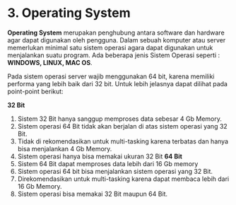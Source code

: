 # **3. Operating System**

**Operating System** merupakan penghubung antara software dan hardware agar dapat digunakan oleh pengguna. Dalam sebuah komputer atau server memerlukan minimal satu sistem operasi agara dapat digunakan untuk menjalankan suatu program. Ada beberapa jenis Sistem Operasi seperti : **WINDOWS, LINUX, MAC OS**.

Pada sistem operasi server wajib menggunakan 64 bit, karena memiliki performa yang lebih baik dari 32 bit. Untuk lebih jelasnya dapat dilihat pada point-point berikut:

**32 Bit​**
1. Sistem 32 Bit hanya sanggup memproses data sebesar 4 Gb Memory.
2. Sistem operasi 64 Bit tidak akan berjalan di atas sistem operasi yang 32 Bit.
3. Tidak di rekomendasikan untuk multi-tasking karena terbatas dan hanya bisa menjalankan 4 Gb Memory.
4. Sistem operasi hanya bisa memakai ukuran 32 Bit
**64 Bit​**
1. Sistem 64 Bit dapat memproses data lebih dari 16 Gb memory
2. Sistem operasi 64 bit bisa menjalankan sistem operasi yang 32 Bit.
3. Direkomendasikan untuk multi-tasking karena dapat membaca lebih dari 16 Gb Memory.
4. Sistem operasi bisa memakai 32 Bit maupun 64 Bit.

